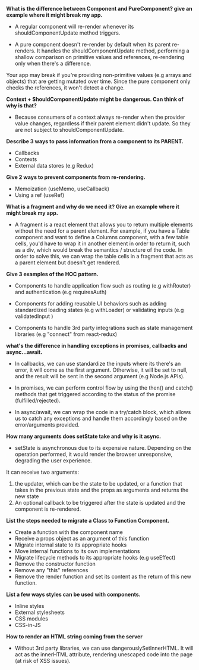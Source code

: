 **What is the difference between Component and PureComponent? give an example where it might break my app.**

- A regular component will re-render whenever its shouldComponentUpdate method triggers.

- A pure component doesn't re-render by default when its parent re-renders. It handles the shouldComponentUpdate method, performing a shallow comparison on primitive values and references, re-rendering only when there's a difference.

Your app may break if you're providing non-primitive values (e.g arrays and objects) that are getting mutated over time. Since the pure component only checks the references, it won't detect a change.

**Context + ShouldComponentUpdate might be dangerous. Can think of why is that?**

- Because consumers of a context always re-render when the provider value changes, regardless if their parent element didn't update. So they are not subject to shouldComponentUpdate.

**Describe 3 ways to pass information from a component to its PARENT.**

- Callbacks
- Contexts
- External data stores (e.g Redux)

**Give 2 ways to prevent components from re-rendering.**

- Memoization (useMemo, useCallback)
- Using a ref (useRef)

**What is a fragment and why do we need it? Give an example where it might break my app.**

- A fragment is a react element that allows you to return multiple elements without the need for a parent element. For example, if you have a Table component and want to define a Columns component, with a few table cells, you'd have to wrap it in another element in order to return it, such as a div, which would break the semantics / structure of the code.
In order to solve this, we can wrap the table cells in a fragment that acts as a parent element but doesn't get rendered.


**Give 3 examples of the HOC pattern.**
- Components to handle application flow such as routing (e.g withRouter) and authentication (e.g requiresAuth)

- Components for adding reusable UI behaviors such as adding standardized loading states (e.g withLoader) or validating inputs (e.g validatedInput
)

- Components to handle 3rd party integrations such as state management libraries (e.g "connect" from react-redux)

**what's the difference in handling exceptions in promises, callbacks and async...await.**

- In callbacks, we can use standardize the inputs where its there's an error, it will come as the first argument. Otherwise, it will be set to null, and the result will be sent in the second argument (e.g Node.js APIs).

- In promises, we can perform control flow by using the then() and catch() methods that get triggered according to the status of the promise (fulfilled/rejected).

- In async/await, we can wrap the code in a try/catch block, which allows us to catch any exceptions and handle them accordingly based on the error/arguments provided.

**How many arguments does setState take and why is it async.**
- setState is asynchronous due to its expensive nature. Depending on the operation performed,
it would render the browser unresponsive, degrading the user experience.

It can receive two arguments:
  1. the updater, which can be the state to be updated, or a function that takes in the previous state and the props as arguments
  and returns the new state
  2. An optional callback to be triggered after the state is updated and the component is re-rendered.

**List the steps needed to migrate a Class to Function Component.**

- Create a function with the component name
- Receive a props object as an argument of this function
- Migrate internal state to its appropriate hooks
- Move internal functions to its own implementations
- Migrate lifecycle methods to its appropriate hooks (e.g useEffect)
- Remove the constructor function
- Remove any "this" references
- Remove the render function and set its content as the return of this new function.

**List a few ways styles can be used with components.**
- Inline styles
- External stylesheets
- CSS modules
- CSS-in-JS

**How to render an HTML string coming from the server**

- Without 3rd party libraries, we can use dangerouslySetInnerHTML. It will act as the innerHTML attribute, rendering unescaped code into the page (at risk of XSS issues).